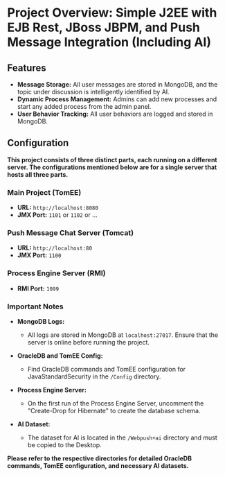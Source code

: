 # Project Overview: Simple J2EE with EJB Rest, JBoss JBPM, and Push Message Integration (Including AI)

## Features

* **Message Storage:** All user messages are stored in MongoDB, and the topic under discussion is intelligently identified by AI.
* **Dynamic Process Management:** Admins can add new processes and start any added process from the admin panel.
* **User Behavior Tracking:** All user behaviors are logged and stored in MongoDB.

## Configuration

**This project consists of three distinct parts, each running on a different server. The configurations mentioned below are for a single server that hosts all three parts.**

### Main Project (TomEE)

- **URL:** `http://localhost:8080`
- **JMX Port:** `1101` or `1102` or ...

### Push Message Chat Server (Tomcat)

- **URL:** `http://localhost:80`
- **JMX Port:** `1100`

### Process Engine Server (RMI)

- **RMI Port:** `1099`

### Important Notes

* **MongoDB Logs:**
  - All logs are stored in MongoDB at `localhost:27017`. Ensure that the server is online before running the project.

* **OracleDB and TomEE Config:**
  - Find OracleDB commands and TomEE configuration for JavaStandardSecurity in the `/Config` directory.

* **Process Engine Server:**
  - On the first run of the Process Engine Server, uncomment the "Create-Drop for Hibernate" to create the database schema.

* **AI Dataset:**
  - The dataset for AI is located in the `/Webpush+ai` directory and must be copied to the Desktop.

**Please refer to the respective directories for detailed OracleDB commands, TomEE configuration, and necessary AI datasets.**

